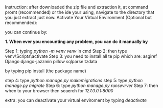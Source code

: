 Instruction:
after downloaded the zip file and extraction it, at command promt (recommended) or the ide your using, navigate to the directory that you just extract just now.
Activate Your Virtual Environment (Optional but recommended):

you can continue by:
  
**1. When ever you encounting any problem, you can do it manually by**

Step 1: typing _python -m venv venv_ in cmd
Step 2: then type venv\Scripts\activate
Step 3: you need to install all te pip which are:
      asgiref
      Django
      django-jazzmin
      pillow
      sqlparse
      tzdata

  by typing pip install (the package name)

step 4: type _python manage.py makemigrations_
step 5: type _python manage.py migrate_
Step 6: type _python manage.py runsevrver_
Step 7: then when to your browser then seaerch for _127.0.0.1:8000_




extra: you can deactivate your virtual enviroment by typing _deactivate_
